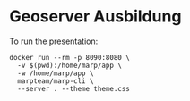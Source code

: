 
# Geoserver Ausbildung

To run the presentation:

```shell
docker run --rm -p 8090:8080 \
  -v $(pwd):/home/marp/app \
  -w /home/marp/app \
  marpteam/marp-cli \
  --server . --theme theme.css
```
